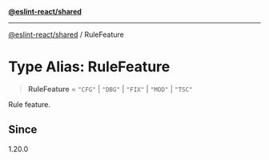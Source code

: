 [**@eslint-react/shared**](../README.md)

***

[@eslint-react/shared](../README.md) / RuleFeature

# Type Alias: RuleFeature

> **RuleFeature** = `"CFG"` \| `"DBG"` \| `"FIX"` \| `"MOD"` \| `"TSC"`

Rule feature.

## Since

1.20.0
